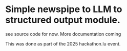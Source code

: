 # Simple newspipe to LLM to structured output module.

see source code for now. More documentation coming

This was done as part of the 2025 hackathon.lu event.


